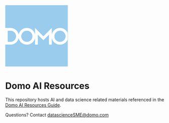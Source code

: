 <img src="https://github.com/domoinc/domo-data-science-resources/blob/02297d262c1a5b6113e88554483f0d872b2086ba/data_science_accelerators/images/Domo_logo.png" alt="Image Description" width="200">

# Domo AI Resources

This repository hosts AI and data science related materials referenced in the [Domo AI Resources Guide](https://developer.domo.com/portal/0mnsejhg5livn-domo-data-science-resources-guide). 

Questions? Contact datascienceSME@domo.com 

